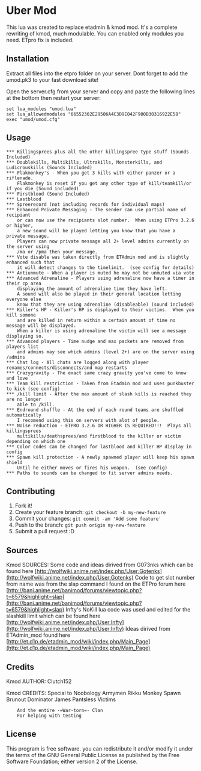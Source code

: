 # Uber Mod

This lua was created to replace etadmin & kmod mod.
It's a complete rewriting of kmod, much modulable.
You can enabled only modules you need.
ETpro fix is included.

## Installation

Extract all files into the etpro folder on your server.
Dont forget to add the umod.pk3 to your fast download site!

Open the server.cfg from your server and copy and paste the following lines at the bottom then restart your server:

```
set lua_modules "umod.lua"
set lua_allowedmodules "66552302E29506A4C3D9E042F900B30316922E58"
exec "umod/umod.cfg"
```

## Usage

    *** Killingsprees plus all the other killingspree type stuff (Sounds Included)
    *** Doublekills, Multikills, Ultrakills, Monsterkills, and Ludicrouskills (Sounds Included)
    *** Flakmonkey's - When you get 3 kills with either panzer or a riflenade.
        Flakmonkey is reset if you get any other type of kill/teamkill/or if you die (Sound included)
    *** Firstblood (Sound Included)
    *** Lastblood
    *** Spreerecord (not including records for individual maps)
    *** Enhanced Private Messaging - The sender can use partial name of recipiant
        or can now use the recipiants slot number.  When using ETPro 3.2.6 or higher,
        a new sound will be played letting you know that you have a private message.
        Players can now private message all 2+ level admins currently on the server using
        /ma or /pma then your message.
    *** Vote disable was taken directly from ETAdmin mod and is slightly enhanced such that
        it will detect changes to the timelimit.  (see config for details)
    *** Antiunmute - When a player is muted he may not be unmuted via vote
    *** Advanced Adrenaline - Players using adrenaline now have a timer in their cp area
        displaying the amount of adrenaline time they have left.
        A sound will also be played in their general location letting everyone else
        know that they are using adrenaline (disableable) (sound included)
    *** Killer's HP - Killer's HP is displayed to their victims.  When you kill somone
        and are killed in return within a certain amount of time no message will be displayed.
        When a killer is using adrenaline the victim will see a message displaying so.
    *** Advanced players - Time nudge and max packets are removed from players list
        and admins may see which admins (level 2+) are on the server using /admins
    *** Chat log - All chats are logged along with player renames/connects/disconnects/and map restarts
    *** Crazygravity - The exact same crazy gravity you've come to know and love
    *** Team kill restriction - Taken from Etadmin mod and uses punkbuster to kick (see config)
    *** /kill limit - After the max amount of slash kills is reached they are no longer
        able to /kill.
    *** Endround shuffle - At the end of each round teams are shuffled automatically
        I recomend using this on servers with alot of people.
    *** Noise reduction - ETPRO 3.2.6 OR HIGHER IS REQUIRED!!!  Plays all killingsprees
        multikills/deathsprees/and firstblood to the killer or victim depending on which one
    *** Color codes can be changed for lastblood and killer HP display in config
    *** Spawn kill protection - A newly spawned player will keep his spawn shield
        Until he either moves or fires his weapon.  (see config)
    *** Paths to sounds can be changed to fit server admins needs.

## Contributing

1. Fork it!
2. Create your feature branch: `git checkout -b my-new-feature`
3. Commit your changes: `git commit -am 'Add some feature'`
4. Push to the branch: `git push origin my-new-feature`
5. Submit a pull request :D

## Sources

Kmod SOURCES:
    Some code and ideas dirived from G073nks which can be found here
        [http://wolfwiki.anime.net/index.php/User:Gotenks](http://wolfwiki.anime.net/index.php/User:Gotenks)
    Code to get slot number from name was from the slap command I found on the ETPro forum here
        [http://bani.anime.net/banimod/forums/viewtopic.php?t=6579&highlight=slap](http://bani.anime.net/banimod/forums/viewtopic.php?t=6579&highlight=slap)
    Infty's NoKill lua code was used and edited for the slashkill limit which can be found here
        [http://wolfwiki.anime.net/index.php/User:Infty](http://wolfwiki.anime.net/index.php/User:Infty)
    Ideas dirived from ETAdmin_mod found here
        [http://et.d1p.de/etadmin_mod/wiki/index.php/Main_Page](http://et.d1p.de/etadmin_mod/wiki/index.php/Main_Page)

## Credits

Kmod AUTHOR:
    Clutch152

Kmod CREDITS:
    Special to
        Noobology
        Armymen
        Rikku
        Monkey Spawn
        Brunout
        Dominator
        James
        Pantsless Victims

        And the entire -=War-torn=- Clan
        For helping with testing

## License

This program is free software. you can redistribute it and/or modify
it under the terms of the GNU General Public License as published by
the Free Software Foundation; either version 2 of the License.
